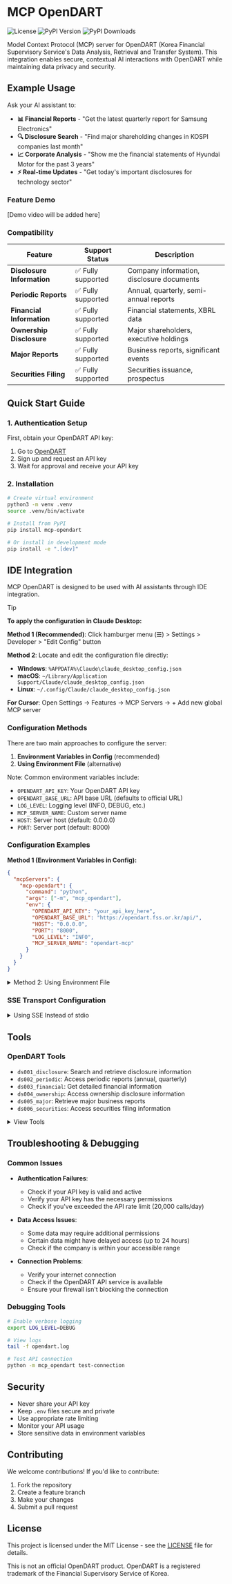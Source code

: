 # MCP OpenDART

![License](https://img.shields.io/github/license/ChangooLee/mcp-opendart)
![PyPI Version](https://img.shields.io/pypi/v/mcp-opendart)
![PyPI Downloads](https://img.shields.io/pypi/dm/mcp-opendart)

Model Context Protocol (MCP) server for OpenDART (Korea Financial Supervisory Service's Data Analysis, Retrieval and Transfer System). This integration enables secure, contextual AI interactions with OpenDART while maintaining data privacy and security.

## Example Usage

Ask your AI assistant to:

- **📊 Financial Reports** - "Get the latest quarterly report for Samsung Electronics"
- **🔍 Disclosure Search** - "Find major shareholding changes in KOSPI companies last month"
- **📈 Corporate Analysis** - "Show me the financial statements of Hyundai Motor for the past 3 years"
- **⚡ Real-time Updates** - "Get today's important disclosures for technology sector"

### Feature Demo

[Demo video will be added here]

### Compatibility

| Feature | Support Status | Description |
|---------|---------------|-------------|
| **Disclosure Information** | ✅ Fully supported | Company information, disclosure documents |
| **Periodic Reports** | ✅ Fully supported | Annual, quarterly, semi-annual reports |
| **Financial Information** | ✅ Fully supported | Financial statements, XBRL data |
| **Ownership Disclosure** | ✅ Fully supported | Major shareholders, executive holdings |
| **Major Reports** | ✅ Fully supported | Business reports, significant events |
| **Securities Filing** | ✅ Fully supported | Securities issuance, prospectus |

## Quick Start Guide

### 1. Authentication Setup

First, obtain your OpenDART API key:

1. Go to [OpenDART](https://opendart.fss.or.kr/)
2. Sign up and request an API key
3. Wait for approval and receive your API key

### 2. Installation

```bash
# Create virtual environment
python3 -m venv .venv
source .venv/bin/activate

# Install from PyPI
pip install mcp-opendart

# Or install in development mode
pip install -e ".[dev]"
```

## IDE Integration

MCP OpenDART is designed to be used with AI assistants through IDE integration.

> [!TIP]
> **To apply the configuration in Claude Desktop:**
>
> **Method 1 (Recommended)**: Click hamburger menu (☰) > Settings > Developer > "Edit Config" button
>
> **Method 2**: Locate and edit the configuration file directly:
> - **Windows**: `%APPDATA%\Claude\claude_desktop_config.json`
> - **macOS**: `~/Library/Application Support/Claude/claude_desktop_config.json`
> - **Linux**: `~/.config/Claude/claude_desktop_config.json`
>
> **For Cursor**: Open Settings → Features → MCP Servers → + Add new global MCP server

### Configuration Methods

There are two main approaches to configure the server:

1. **Environment Variables in Config** (recommended)
2. **Using Environment File** (alternative)

Note: Common environment variables include:
- `OPENDART_API_KEY`: Your OpenDART API key
- `OPENDART_BASE_URL`: API base URL (defaults to official URL)
- `LOG_LEVEL`: Logging level (INFO, DEBUG, etc.)
- `MCP_SERVER_NAME`: Custom server name
- `HOST`: Server host (default: 0.0.0.0)
- `PORT`: Server port (default: 8000)

### Configuration Examples

**Method 1 (Environment Variables in Config):**

```json
{
  "mcpServers": {
    "mcp-opendart": {
      "command": "python",
      "args": ["-m", "mcp_opendart"],
      "env": {
        "OPENDART_API_KEY": "your_api_key_here",
        "OPENDART_BASE_URL": "https://opendart.fss.or.kr/api/",
        "HOST": "0.0.0.0",
        "PORT": "8000",
        "LOG_LEVEL": "INFO",
        "MCP_SERVER_NAME": "opendart-mcp"
      }
    }
  }
}
```

<details>
<summary>Method 2: Using Environment File</summary>

1. Create a `.env` file:
```bash
OPENDART_API_KEY=your_api_key_here
OPENDART_BASE_URL=https://opendart.fss.or.kr/api/
HOST=0.0.0.0
PORT=8000
LOG_LEVEL=INFO
MCP_SERVER_NAME=opendart-mcp
```

2. Update your configuration:
```json
{
  "mcpServers": {
    "mcp-opendart": {
      "command": "python",
      "args": ["-m", "mcp_opendart", "--env-file", "/path/to/your/.env"]
    }
  }
}
```
</details>

### SSE Transport Configuration

<details>
<summary>Using SSE Instead of stdio</summary>

1. Start the server manually in a terminal:

```bash
python -m mcp_opendart --transport sse --port 9000 -vv
```

2. Configure your IDE to connect to the running server via its URL:

```json
{
  "mcpServers": {
    "mcp-opendart-sse": {
      "url": "http://localhost:9000/sse"
    }
  }
}
```
</details>

## Tools

### OpenDART Tools

- `ds001_disclosure`: Search and retrieve disclosure information
- `ds002_periodic`: Access periodic reports (annual, quarterly)
- `ds003_financial`: Get detailed financial information
- `ds004_ownership`: Access ownership disclosure information
- `ds005_major`: Retrieve major business reports
- `ds006_securities`: Access securities filing information

<details>
<summary>View Tools</summary>

| Category | Tools |
|----------|-------|
| **Disclosure Information** | `get_corporation_code_by_name`, `get_disclosure_list`, `get_corporation_info`, `get_disclosure_document`, `get_corporation_code` |
| **Periodic Reports** | `get_annual_report`, `get_quarterly_report`, `get_semi_annual_report` |
| **Financial Information** | `get_single_acnt`, `get_multi_acnt`, `get_xbrl_file`, `get_single_acc`, `get_xbrl_taxonomy`, `get_single_index`, `get_multi_index` |
| **Ownership Disclosure** | `get_major_shareholders`, `get_executive_holdings` |
| **Major Reports** | `get_major_reports`, `get_business_reports` |
| **Securities Filing** | `get_securities_filing`, `get_prospectus` |

</details>

## Troubleshooting & Debugging

### Common Issues

- **Authentication Failures**:
  - Check if your API key is valid and active
  - Verify your API key has the necessary permissions
  - Check if you've exceeded the API rate limit (20,000 calls/day)

- **Data Access Issues**:
  - Some data may require additional permissions
  - Certain data might have delayed access (up to 24 hours)
  - Check if the company is within your accessible range

- **Connection Problems**:
  - Verify your internet connection
  - Check if the OpenDART API service is available
  - Ensure your firewall isn't blocking the connection

### Debugging Tools

```bash
# Enable verbose logging
export LOG_LEVEL=DEBUG

# View logs
tail -f opendart.log

# Test API connection
python -m mcp_opendart test-connection
```

## Security

- Never share your API key
- Keep `.env` files secure and private
- Use appropriate rate limiting
- Monitor your API usage
- Store sensitive data in environment variables

## Contributing

We welcome contributions! If you'd like to contribute:

1. Fork the repository
2. Create a feature branch
3. Make your changes
4. Submit a pull request

## License

This project is licensed under the MIT License - see the [LICENSE](LICENSE) file for details.

This is not an official OpenDART product. OpenDART is a registered trademark of the Financial Supervisory Service of Korea. 